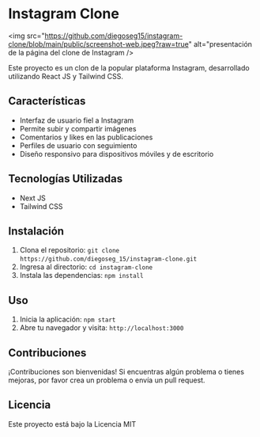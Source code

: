 # Instagram Clone

<img src="https://github.com/diegoseg15/instagram-clone/blob/main/public/screenshot-web.jpeg?raw=true" alt="presentación de la página del clone de Instagram />

Este proyecto es un clon de la popular plataforma Instagram, desarrollado utilizando React JS y Tailwind CSS.

## Características

- Interfaz de usuario fiel a Instagram
- Permite subir y compartir imágenes
- Comentarios y likes en las publicaciones
- Perfiles de usuario con seguimiento
- Diseño responsivo para dispositivos móviles y de escritorio

## Tecnologías Utilizadas

- Next JS
- Tailwind CSS
<!-- - Firebase (introducir detalles sobre la configuración de Firebase) -->

## Instalación

1. Clona el repositorio: `git clone https://github.com/diegoseg_15/instagram-clone.git`
2. Ingresa al directorio: `cd instagram-clone`
3. Instala las dependencias: `npm install`

## Uso

1. Inicia la aplicación: `npm start`
2. Abre tu navegador y visita: `http://localhost:3000`

## Contribuciones

¡Contribuciones son bienvenidas! Si encuentras algún problema o tienes mejoras, por favor crea un problema o envía un pull request.

## Licencia

Este proyecto está bajo la Licencia MIT
